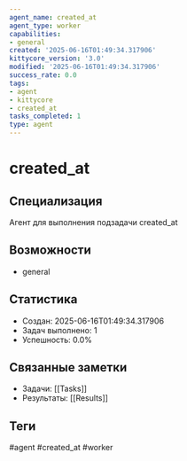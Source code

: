 ```yaml
---
agent_name: created_at
agent_type: worker
capabilities:
- general
created: '2025-06-16T01:49:34.317906'
kittycore_version: '3.0'
modified: '2025-06-16T01:49:34.317906'
success_rate: 0.0
tags:
- agent
- kittycore
- created_at
tasks_completed: 1
type: agent
---
```


# created_at

## Специализация
Агент для выполнения подзадачи created_at

## Возможности
- general

## Статистика
- Создан: 2025-06-16T01:49:34.317906
- Задач выполнено: 1
- Успешность: 0.0%

## Связанные заметки
- Задачи: [[Tasks]]
- Результаты: [[Results]]

## Теги
#agent #created_at #worker
